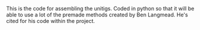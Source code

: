 This is the code for assembling the unitigs. Coded in python
so that it will be able to use a lot of the premade methods created
by Ben Langmead. He's cited for his code within the project.
